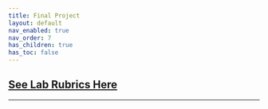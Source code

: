 ```yaml
---
title: Final Project
layout: default
nav_enabled: true
nav_order: 7
has_children: true
has_toc: false
---
```

[**See Lab Rubrics Here**](https://docs.google.com/spreadsheets/d/1kFgNBKnNDcvr1A29ZMUfbtXw2RawQECWZ4HOinmRjA0/edit?usp=drive_link)
------------------------------------------------------------------------



------------------------------------------------------------------------
